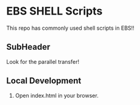 # EBS SHELL Scripts

This repo has commonly used shell scripts in EBS!!

## SubHeader

Look for the parallel transfer!

## Local Development

1. Open index.html in your browser.
